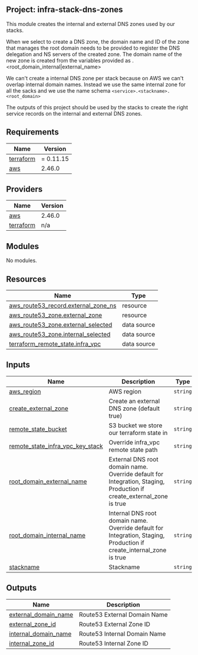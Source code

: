 ## Project: infra-stack-dns-zones

This module creates the internal and external DNS zones used by our stacks.

When we select to create a DNS zone, the domain name and ID of the zone that
manages the root domain needs to be provided to register the DNS delegation
and NS servers of the created zone. The domain name of the new zone is created
from the variables provided as <stackname>.<root\_domain\_internal|external\_name>

We can't create a internal DNS zone per stack because on AWS we can't overlap
internal domain names. Instead we use the same internal zone for all the sacks
and we use the name schema `<service>.<stackname>.<root_domain>`

The outputs of this project should be used by the stacks to create the right
service records on the internal and external DNS zones.

## Requirements

| Name | Version |
|------|---------|
| <a name="requirement_terraform"></a> [terraform](#requirement\_terraform) | = 0.11.15 |
| <a name="requirement_aws"></a> [aws](#requirement\_aws) | 2.46.0 |

## Providers

| Name | Version |
|------|---------|
| <a name="provider_aws"></a> [aws](#provider\_aws) | 2.46.0 |
| <a name="provider_terraform"></a> [terraform](#provider\_terraform) | n/a |

## Modules

No modules.

## Resources

| Name | Type |
|------|------|
| [aws_route53_record.external_zone_ns](https://registry.terraform.io/providers/hashicorp/aws/2.46.0/docs/resources/route53_record) | resource |
| [aws_route53_zone.external_zone](https://registry.terraform.io/providers/hashicorp/aws/2.46.0/docs/resources/route53_zone) | resource |
| [aws_route53_zone.external_selected](https://registry.terraform.io/providers/hashicorp/aws/2.46.0/docs/data-sources/route53_zone) | data source |
| [aws_route53_zone.internal_selected](https://registry.terraform.io/providers/hashicorp/aws/2.46.0/docs/data-sources/route53_zone) | data source |
| [terraform_remote_state.infra_vpc](https://registry.terraform.io/providers/hashicorp/terraform/latest/docs/data-sources/remote_state) | data source |

## Inputs

| Name | Description | Type | Default | Required |
|------|-------------|------|---------|:--------:|
| <a name="input_aws_region"></a> [aws\_region](#input\_aws\_region) | AWS region | `string` | `"eu-west-1"` | no |
| <a name="input_create_external_zone"></a> [create\_external\_zone](#input\_create\_external\_zone) | Create an external DNS zone (default true) | `string` | `true` | no |
| <a name="input_remote_state_bucket"></a> [remote\_state\_bucket](#input\_remote\_state\_bucket) | S3 bucket we store our terraform state in | `string` | n/a | yes |
| <a name="input_remote_state_infra_vpc_key_stack"></a> [remote\_state\_infra\_vpc\_key\_stack](#input\_remote\_state\_infra\_vpc\_key\_stack) | Override infra\_vpc remote state path | `string` | `""` | no |
| <a name="input_root_domain_external_name"></a> [root\_domain\_external\_name](#input\_root\_domain\_external\_name) | External DNS root domain name. Override default for Integration, Staging, Production if create\_external\_zone is true | `string` | `"mydomain.external"` | no |
| <a name="input_root_domain_internal_name"></a> [root\_domain\_internal\_name](#input\_root\_domain\_internal\_name) | Internal DNS root domain name. Override default for Integration, Staging, Production if create\_internal\_zone is true | `string` | `"mydomain.internal"` | no |
| <a name="input_stackname"></a> [stackname](#input\_stackname) | Stackname | `string` | n/a | yes |

## Outputs

| Name | Description |
|------|-------------|
| <a name="output_external_domain_name"></a> [external\_domain\_name](#output\_external\_domain\_name) | Route53 External Domain Name |
| <a name="output_external_zone_id"></a> [external\_zone\_id](#output\_external\_zone\_id) | Route53 External Zone ID |
| <a name="output_internal_domain_name"></a> [internal\_domain\_name](#output\_internal\_domain\_name) | Route53 Internal Domain Name |
| <a name="output_internal_zone_id"></a> [internal\_zone\_id](#output\_internal\_zone\_id) | Route53 Internal Zone ID |
